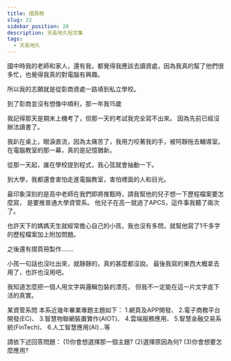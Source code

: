 ```yaml
---
title: 摺頁冊
slug: 22
sidebar_position: 20
description: 天長地久短文集
tags:
  - 天長地久
---
```


國中時我的老師和家人，還有我，都覺得我應該去讀資處，因為我真的幫了他們很多忙，也覺得我真的對電腦有興趣。

所以我的志願就是從彰商資處一路填到私立學校。

到了彰商並沒有想像中順利，那一年我15歲

我記得那天是期末上機考了，但那一天的考試我完全寫不出來。
因為先前已經沒辦法讀書了。

我趴在桌上，眼淚直流，因為太痛苦了，我用力咬著我的手，被阿靜拖去輔導室。
在電腦教室的那一幕，真的是記憶猶新。

從那一天起，誰在學校提到程式，我心弦就會抽動一下。

到大學，我都還會害怕走進電腦教室，害怕裡面的人和目光。

最印象深刻的是高中老師在我們即將推甄時，請我幫他的兒子想一下歷程檔案要怎麼寫，
是要推普通大學資管系。
他兒子在高一就過了APCS，這件事我聽了兩次了。

也許天下的媽媽天生就經常擔心自己的小孩，我也沒有多問，就幫他寫了1千多字的歷程檔案加上附加問題。

之後還有摺頁冊製作.......

小孩一句話也沒吐出來，就靜靜的，真的甚麼都沒說。
最後我寫的東西大概拿去用了，也許也沒用吧。

我知道怎麼把一個人用文字與邏輯包裝的漂亮，
但我不一定能在這一片文字底下活的真實。

某資管系問 
本系近幾年畢業專題主題如下： 
1.網頁及APP開發、 
2.電子商務平台開發(EC)、 
3.智慧物聯網裝置實作(AIOT)、 
4.雲端服務應用、 
5.智慧金融交易系統(FinTech)、 
6.人工智慧應用(AI)…等

請依下述回答問題： (1)你會想選擇那一個主題? (2)選擇原因為何? (3)你會想要怎麼應用?